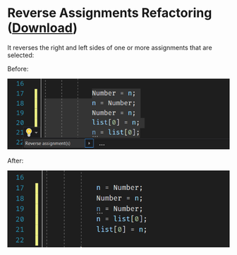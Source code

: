 # Reverse Assignments Refactoring ([Download](https://marketplace.visualstudio.com/items?itemName=mhmd-azeez.reverse-assignment))


It reverses the right and left sides of one or more assignments that are selected:


Before:

![before](./images/before.png)

After:

![after](./images/after.png)
